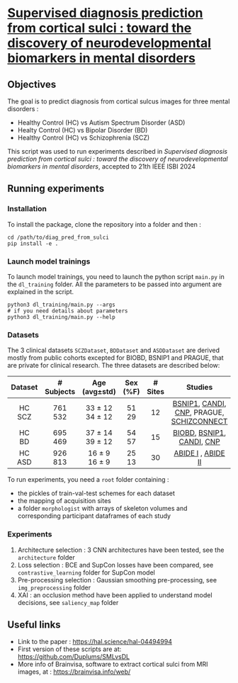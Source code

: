 # [Supervised diagnosis prediction from cortical sulci : toward the discovery of neurodevelopmental biomarkers in mental disorders](https://hal.science/hal-04494994)

## Objectives

The goal is to predict diagnosis from cortical sulcus images for three mental disorders :
- Healthy Control (HC) vs Autism Spectrum Disorder (ASD)
- Healty Control (HC) vs Bipolar Disorder (BD)
- Healthy Control (HC) vs Schizophrenia (SCZ)


This script was used to run experiments described in _Supervised diagnosis prediction from cortical sulci : toward the discovery of neurodevelopmental biomarkers in mental disorders_, accepted to 21th IEEE ISBI 2024

## Running experiments

### Installation
To install the package, clone the repository into a folder and then :
``` Shell
cd /path/to/diag_pred_from_sulci
pip install -e .
```

### Launch model trainings

To launch model trainings, you need to launch the python script `main.py` in the `dl_training` folder.
All the parameters to be passed into argument are explained in the script.
``` Shell
python3 dl_training/main.py --args
# if you need details about parameters
python3 dl_training/main.py --help
```

### Datasets

The 3 clinical datasets `SCZDataset`, `BDDataset` and `ASDDataset` are derived mostly from public cohorts excepted for 
BIOBD, BSNIP1 and PRAGUE, that are private for clinical research. The three datasets are described below:

**Dataset** | **# Subjects** | **Age** (avg±std) | **Sex (\%F)** | **# Sites** | **Studies**
| :---:| :---: | :---: | :---: | :---: | :---: |
HC<br>SCZ | 761<br>532 | 33 ± 12<br>34 ± 12 | 51<br>29 | 12 | [BSNIP1](http://b-snip.org), [CANDI](https://www.nitrc.org/projects/candi_share), [CNP](https://www.ncbi.nlm.nih.gov/pmc/articles/PMC5664981/),   PRAGUE, [SCHIZCONNECT](http://schizconnect.org)
HC<br>BD | 695<br>469 | 37 ± 14<br>39 ± 12 | 54<br>57 | 15 | [BIOBD](https://pubmed.ncbi.nlm.nih.gov/29981196/), [BSNIP1](http://b-snip.org), [CANDI](https://www.nitrc.org/projects/candi_share), [CNP](https://www.ncbi.nlm.nih.gov/pmc/articles/PMC5664981/)
HC<br>ASD | 926<br>813 | 16 ± 9<br>16 ± 9 | 25<br>13 | 30 | [ABIDE I](http://fcon_1000.projects.nitrc.org/indi/abide/abide_I.html) , [ABIDE II](http://fcon_1000.projects.nitrc.org/indi/abide/abide_II.html)

To run experiments, you need a `root` folder containing :
- the pickles of train-val-test schemes for each dataset
- the mapping of acquisition sites
- a folder `morphologist` with arrays of skeleton volumes and corresponding participant dataframes of each study

### Experiments

1. Architecture selection : 3 CNN architectures have been tested, see the `architecture` folder
2. Loss selection : BCE and SupCon losses have been compared, see `contrastive_learning` folder for SupCon model
3. Pre-processing selection : Gaussian smoothing pre-processing, see `img_preprocessing` folder
4. XAI : an occlusion method have been applied to understand model decisions, see `saliency_map` folder

## Useful links

* Link to the paper : <https://hal.science/hal-04494994>
* First version of these scripts are at: <https://github.com/Duplums/SMLvsDL>
* More info of Brainvisa, software to extract cortical sulci from MRI images, at : <https://brainvisa.info/web/>